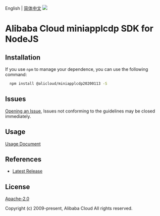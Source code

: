 English | [简体中文](README-CN.md)
![](https://aliyunsdk-pages.alicdn.com/icons/AlibabaCloud.svg)

# Alibaba Cloud miniapplcdp SDK for NodeJS

## Installation
If you use `npm` to manage your dependence, you can use the following command:

```sh
  npm install @alicloud/miniapplcdp20200113 -S
```

## Issues
[Opening an Issue](https://github.com/aliyun/alibabacloud-typescript-sdk/issues/new), Issues not conforming to the guidelines may be closed immediately.

## Usage
[Usage Document](https://github.com/aliyun/alibabacloud-typescript-sdk/blob/master/docs/Usage-EN.md#quick-examples)

## References
* [Latest Release](https://github.com/aliyun/alibabacloud-typescript-sdk/)

## License
[Apache-2.0](http://www.apache.org/licenses/LICENSE-2.0)

Copyright (c) 2009-present, Alibaba Cloud All rights reserved.
